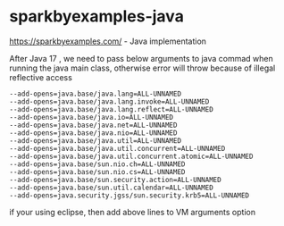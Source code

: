 # sparkbyexamples-java
https://sparkbyexamples.com/ -  Java implementation


After Java 17 , we need to pass below arguments to java commad when running the java main class, otherwise error will throw because of illegal reflective access 
```
--add-opens=java.base/java.lang=ALL-UNNAMED 
--add-opens=java.base/java.lang.invoke=ALL-UNNAMED 
--add-opens=java.base/java.lang.reflect=ALL-UNNAMED 
--add-opens=java.base/java.io=ALL-UNNAMED 
--add-opens=java.base/java.net=ALL-UNNAMED 
--add-opens=java.base/java.nio=ALL-UNNAMED 
--add-opens=java.base/java.util=ALL-UNNAMED 
--add-opens=java.base/java.util.concurrent=ALL-UNNAMED 
--add-opens=java.base/java.util.concurrent.atomic=ALL-UNNAMED 
--add-opens=java.base/sun.nio.ch=ALL-UNNAMED 
--add-opens=java.base/sun.nio.cs=ALL-UNNAMED 
--add-opens=java.base/sun.security.action=ALL-UNNAMED 
--add-opens=java.base/sun.util.calendar=ALL-UNNAMED 
--add-opens=java.security.jgss/sun.security.krb5=ALL-UNNAMED 
```

if your using eclipse, then add above lines to VM arguments option
